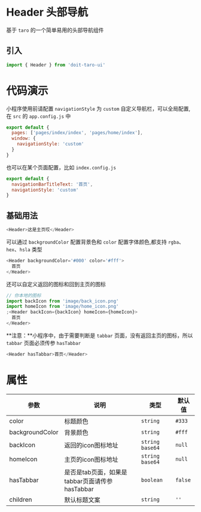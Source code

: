 # Header 头部导航

基于 `taro` 的一个简单易用的头部导航组件

## 引入

```js
import { Header } from 'doit-taro-ui'
```

# 代码演示

小程序使用前请配置 `navigationStyle` 为 `custom` 自定义导航栏，可以全局配置,在 `src` 的 `app.config.js` 中

```js
export default {
  pages: ['pages/index/index', 'pages/home/index'],
  window: {
    navigationStyle: 'custom'
  }
}
```

也可以在某个页面配置，比如 `index.config.js`

```js
export default {
  navigationBarTitleText: '首页',
  navigationStyle: 'custom'
}
```

## 基础用法

```js
<Header>这是主页哎</Header>
```

可以通过 `backgroundColor` 配置背景色和 `color` 配置字体颜色,都支持 `rgba`、`hex`、`hsla` 类型

```js
<Header backgroundColor='#000' color='#fff'>
  首页
</Header>
```

还可以自定义返回的图标和回到主页的图标

```js
// 你本地的图标
import backIcon from 'image/back_icon.png'
import homeIcon from 'image/home_icon.png'
;<Header backIcon={backIcon} homeIcon={homeIcon}>
  首页
</Header>
```

**注意：**小程序中，由于需要判断是 `tabbar` 页面，没有返回主页的图标，所以 `tabbar` 页面必须传参 `hasTabbar`

```js
<Header hasTabbar>首页</Header>
```

# 属性

| 参数 | 说明 | 类型 | 默认值 | 
|------|------|------|------|
| color | 标题颜色  | `string` | `#333` | 
| backgroundColor | 背景颜色  | `string` | `#fff` | 
| backIcon | 返回的icon图标地址  | `string base64` | `null` | 
| homeIcon | 主页的icon图标地址  | `string base64` | `null` | 
| hasTabbar | 是否是tab页面，如果是tabbar页面请传参hasTabbar  | `boolean` | `false` | 
| children | 默认标题文案  | `string` | `''` | 